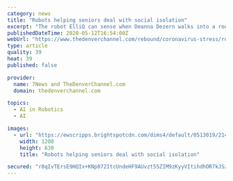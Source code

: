 ```yaml
---
category: news
title: "Robots helping seniors deal with social isolation"
excerpt: "The robot ElliQ can sense when Deanna Dezern walks into a room, and it even keeps track of doctor’s appointments."
publishedDateTime: 2020-05-12T16:54:00Z
webUrl: "https://www.thedenverchannel.com/rebound/coronavirus-stress/robots-helping-seniors-deal-with-social-isolation"
type: article
quality: 39
heat: 39
published: false

provider:
  name: 7News and TheDenverChannel.com
  domain: thedenverchannel.com

topics:
  - AI in Robotics
  - AI

images:
  - url: "https://ewscripps.brightspotcdn.com/dims4/default/0513019/2147483647/strip/true/crop/2472x1298+0+47/resize/1200x630!/quality/90/?url=https%3A%2F%2Fewscripps.brightspotcdn.com%2F58%2F61%2F4fc8844c42678e500424a0c3fca8%2Fseniortech.png"
    width: 1200
    height: 630
    title: "Robots helping seniors deal with social isolation"

secured: "r8qIvTErsE9HQIx+KNp0721tcUndeHF9AUvzt55ZIM9zKyyVItihdhOR7kJSz41Gs5a5f/ZDOOpFeUSfvwydJnrSQkslCEsB+d8+CqaaX9DEjPq4K/f3ECuxoEsCSJ59irRQvwbWtiu0snm8jUhGV4UWwhamuWPuGi9rb7/KxCqF2ptLRBauI7+lHel/i5CKWZy5QiwHGYcT4Co1EeaWbuZd6cjf0l1s6cKYfo15jpbuo4QsbGPcS6nm3/XEJjES22kZwreLJgI6mx/UdZZOk6Mv+uYXkw6UTE3zIcuQMxwGIw7ydjTsXIzdirqPpLnj;THBvS/fUIcPty5rNouyeWQ=="
---
```


